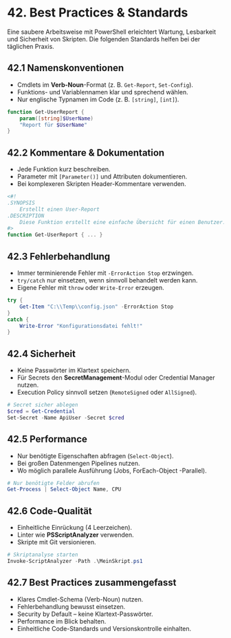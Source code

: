 # 42. Best Practices & Standards

Eine saubere Arbeitsweise mit PowerShell erleichtert Wartung, Lesbarkeit und Sicherheit von Skripten. Die folgenden Standards helfen bei der täglichen Praxis.

## 42.1 Namenskonventionen

* Cmdlets im **Verb-Noun**-Format (z. B. `Get-Report`, `Set-Config`).
* Funktions- und Variablennamen klar und sprechend wählen.
* Nur englische Typnamen im Code (z. B. `[string]`, `[int]`).

```powershell
function Get-UserReport {
    param([string]$UserName)
    "Report für $UserName"
}
```

## 42.2 Kommentare & Dokumentation

* Jede Funktion kurz beschreiben.
* Parameter mit `[Parameter()]` und Attributen dokumentieren.
* Bei komplexeren Skripten Header-Kommentare verwenden.

```powershell
<#!
.SYNOPSIS
    Erstellt einen User-Report
.DESCRIPTION
    Diese Funktion erstellt eine einfache Übersicht für einen Benutzer.
#>
function Get-UserReport { ... }
```

## 42.3 Fehlerbehandlung

* Immer terminierende Fehler mit `-ErrorAction Stop` erzwingen.
* `try/catch` nur einsetzen, wenn sinnvoll behandelt werden kann.
* Eigene Fehler mit `throw` oder `Write-Error` erzeugen.

```powershell
try {
    Get-Item "C:\\Temp\\config.json" -ErrorAction Stop
}
catch {
    Write-Error "Konfigurationsdatei fehlt!"
}
```

## 42.4 Sicherheit

* Keine Passwörter im Klartext speichern.
* Für Secrets den **SecretManagement**-Modul oder Credential Manager nutzen.
* Execution Policy sinnvoll setzen (`RemoteSigned` oder `AllSigned`).

```powershell
# Secret sicher ablegen
$cred = Get-Credential
Set-Secret -Name ApiUser -Secret $cred
```

## 42.5 Performance

* Nur benötigte Eigenschaften abfragen (`Select-Object`).
* Bei großen Datenmengen Pipelines nutzen.
* Wo möglich parallele Ausführung (Jobs, ForEach-Object -Parallel).

```powershell
# Nur benötigte Felder abrufen
Get-Process | Select-Object Name, CPU
```

## 42.6 Code-Qualität

* Einheitliche Einrückung (4 Leerzeichen).
* Linter wie **PSScriptAnalyzer** verwenden.
* Skripte mit Git versionieren.

```powershell
# Skriptanalyse starten
Invoke-ScriptAnalyzer -Path .\MeinSkript.ps1
```

## 42.7 Best Practices zusammengefasst

* Klares Cmdlet-Schema (Verb-Noun) nutzen.
* Fehlerbehandlung bewusst einsetzen.
* Security by Default – keine Klartext-Passwörter.
* Performance im Blick behalten.
* Einheitliche Code-Standards und Versionskontrolle einhalten.
